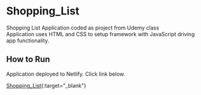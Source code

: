# Shopping_List
Shopping List Application coded as project from Udemy class  
Application uses HTML and CSS to setup framework with JavaScript driving app functionality.

## How to Run

Application deployed to Netlify. Click link below.  

[Shopping_List](https://papaya-donut-2e8db9.netlify.app/){:target="_blank"}



